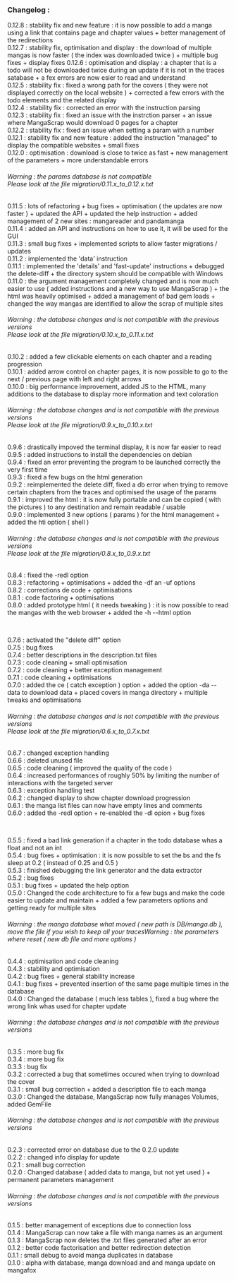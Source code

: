 ### Changelog :

0.12.8 : stability fix and new feature : it is now possible to add a manga using a link that contains page and chapter values + better management of the redirections<br />
0.12.7 : stability fix, optimisation and display : the download of multiple mangas is now faster ( the index was downloaded twice ) + multiple bug fixes + display fixes
0.12.6 : optimisation and display : a chapter that is a todo will not be downloaded twice during an update if it is not in the traces satabase + a fex errors are now esier to read and understand<br />
0.12.5 : stability fix : fixed a wrong path for the covers ( they were not displayed correctly on the local website ) + corrected a few errors with the todo elements and the related display<br />
0.12.4 : stability fix : corrected an error with the instruction parsing<br />
0.12.3 : stability fix : fixed an issue with the instrction parser + an issue where MangaScrap would download 0 pages for a chapter<br />
0.12.2 : stability fix : fixed an issue when setting a param with a number<br />
0.12.1 : stability fix and new feature : added the instruction "managed" to display the compatible websites + small fixes<br />
0.12.0 : optimisation : download is close to twice as fast + new management of the parameters + more understandable errors<br />

###### Warning : the params database is not compatible<br />Please look at the file migration/0.11.x_to_0.12.x.txt<br />

0.11.5 : lots of refactoring + bug fixes + optimisation ( the updates are now faster ) + updated the API + updated the help instruction + added management of 2 new sites : mangareader and pandamanga<br />
0.11.4 : added an API and instructions on how to use it, it will be used for the GUI<br />
0.11.3 : small bug fixes + implemented scripts to allow faster migrations / updates<br />
0.11.2 : implemented the 'data' instruction<br />
0.11.1 : implemented the 'details' and 'fast-update' instructions + debugged the delete-diff + the directory system should be compatible with Windows<br />
0.11.0 : the argument management completely changed and is now much easier to use ( added instructions and a new way to use MangaScrap ) + the html was heavily optimised + added a management of bad gem loads + changed the way mangas are identified to allow the scrap of multiple sites<br />

###### Warning : the database changes and is not compatible with the previous versions<br />Please look at the file migration/0.10.x_to_0.11.x.txt<br />

0.10.2 : added a few clickable elements on each chapter and a reading progression<br />
0.10.1 : added arrow control on chapter pages, it is now possible to go to the next / previous page with left and right arrows<br />
0.10.0 : big performance improvement, added JS to the HTML, many additions to the database to display more information and text coloration<br />

###### Warning : the database changes and is not compatible with the previous versions<br />Please look at the file migration/0.9.x_to_0.10.x.txt<br />

0.9.6 : drastically impoved the terminal display, it is now far easier to read<br />
0.9.5 : added instructions to install the dependencies on debian<br />
0.9.4 : fixed an error preventing the program to be launched correctly the very first time<br />
0.9.3 : fixed a few bugs on the html generation<br />
0.9.2 : reimplemented the delete diff, fixed a db error when trying to remove certain chapters from the traces and optimised the usage of the params<br />
0.9.1 : improved the html : it is now fully portable and can be copied ( with the pictures ) to any destination and remain readable / usable<br />
0.9.0 : implemented 3 new options ( params ) for the html management + added the hti option ( shell )<br />

###### Warning : the database changes and is not compatible with the previous versions<br />Please look at the file migration/0.8.x_to_0.9.x.txt<br />

0.8.4 : fixed the -redl option<br />
0.8.3 : refactoring + optimisations + added the -df an -uf options<br />
0.8.2 : corrections de code + optimisations<br />
0.8.1 : code factoring + optimisations<br />
0.8.0 : added prototype html ( it needs tweaking ) : it is now possible to read the mangas with the web browser + added the -h --html option<br />

<br />

0.7.6 : activated the "delete diff" option<br />
0.7.5 : bug fixes<br />
0.7.4 : better descriptions in the description.txt files<br />
0.7.3 : code cleaning + small optimisation<br />
0.7.2 : code cleaning + better exception management<br />
0.7.1 : code cleaning + optimisations<br />
0.7.0 : added the ce ( catch exception ) option + added the option -da --data to download data + placed covers in manga directory + multiple tweaks and optimisations<br />

###### Warning : the database changes and is not compatible with the previous versions<br />Please look at the file migration/0.6.x_to_0.7.x.txt<br />

0.6.7 : changed exception handling<br />
0.6.6 : deleted unused file<br />
0.6.5 : code cleaning ( improved the quality of the code )<br />
0.6.4 : increased performances of roughly 50% by limiting the number of interactions with the targeted server<br />
0.6.3 : exception handling test<br />
0.6.2 : changed display to show chapter download progression<br />
0.6.1 : the manga list files can now have empty lines and comments<br />
0.6.0 : added the -redl option + re-enabled the -dl opion + bug fixes<br />

<br />

0.5.5 : fixed a bad link generation if a chapter in the todo database whas a float and not an int<br />
0.5.4 : bug fixes + optimisation : it is now possible to set the bs and the fs sleep at 0.2 ( instead of 0.25 and 0.5 )<br />
0.5.3 : finished debugging the link generator and the data extractor<br />
0.5.2 : bug fixes<br />
0.5.1 : bug fixes + updated the help option<br />
0.5.0 : Changed the code architecture to fix a few bugs and make the code easier to update and maintain + added a few parameters options and getting ready for multiple sites<br />

###### Warning : the manga database what moved ( new path is DB/manga.db ), move the file if you wish to keep all your tracesWarning : the parameters where reset ( new db file and more options )

0.4.4 : optimisation and code cleaning<br />
0.4.3 : stability and optimisation<br />
0.4.2 : bug fixes + general stability increase<br />
0.4.1 : bug fixes + prevented insertion of the same page multiple times in the database<br />
0.4.0 : Changed the database ( much less tables ), fixed a bug where the wrong link whas used for chapter update<br />

###### Warning : the database changes and is not compatible with the previous versions<br />

0.3.5 : more bug fix<br />
0.3.4 : more bug fix<br />
0.3.3 : bug fix<br />
0.3.2 : corrected a bug that sometimes occured when trying to download the cover<br />
0.3.1 : small bug correction + added a description file to each manga<br />
0.3.0 : Changed the database, MangaScrap now fully manages Volumes, added GemFile<br />

###### Warning : the database changes and is not compatible with the previous versions<br />

0.2.3 : corrected error on database due to the 0.2.0 update<br />
0.2.2 : changed info display for update<br />
0.2.1 : small bug correction<br />
0.2.0 : Changed database ( added data to manga, but not yet used ) + permanent parameters management<br />

###### Warning : the database changes and is not compatible with the previous versions<br />

0.1.5 : better management of exceptions due to connection loss<br />
0.1.4 : MangaScrap can now take a file with manga names as an argument<br />
0.1.3 : MangaScrap now deletes the .txt files generated after an error<br />
0.1.2 : better code factorisation and better redirection detection<br />
0.1.1 : small debug to avoid manga duplicates in database<br />
0.1.0 : alpha with database, manga download and and manga update on mangafox<br />
